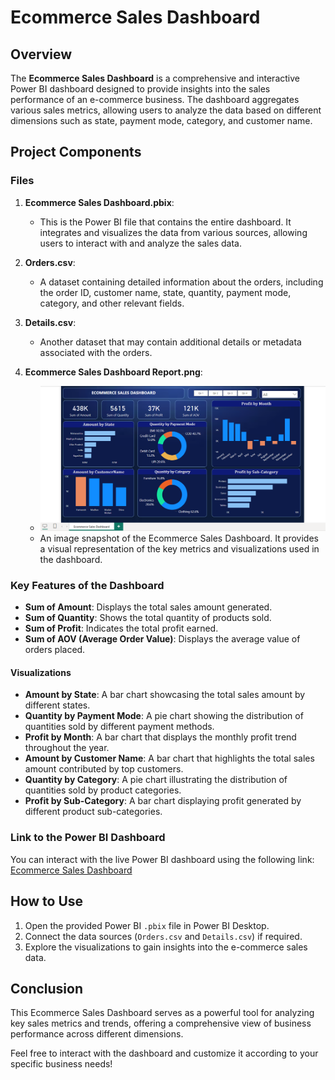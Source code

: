 # Ecommerce Sales Dashboard

## Overview

The **Ecommerce Sales Dashboard** is a comprehensive and interactive Power BI dashboard designed to provide insights into the sales performance of an e-commerce business. The dashboard aggregates various sales metrics, allowing users to analyze the data based on different dimensions such as state, payment mode, category, and customer name.

## Project Components

### Files
1. **Ecommerce Sales Dashboard.pbix**: 
   - This is the Power BI file that contains the entire dashboard. It integrates and visualizes the data from various sources, allowing users to interact with and analyze the sales data.
  
2. **Orders.csv**: 
   - A dataset containing detailed information about the orders, including the order ID, customer name, state, quantity, payment mode, category, and other relevant fields.

3. **Details.csv**:
   - Another dataset that may contain additional details or metadata associated with the orders.

4. **Ecommerce Sales Dashboard Report.png**:
   - ![Ecommerce Sales Dashboard Report.png](https://github.com/Priyanshu9528/Ecommerce_Sales_Dashboard/blob/main/Ecommerce%20Sales%20Dashboard%20Report.png)
   - An image snapshot of the Ecommerce Sales Dashboard. It provides a visual representation of the key metrics and visualizations used in the dashboard.

### Key Features of the Dashboard

- **Sum of Amount**: Displays the total sales amount generated.
- **Sum of Quantity**: Shows the total quantity of products sold.
- **Sum of Profit**: Indicates the total profit earned.
- **Sum of AOV (Average Order Value)**: Displays the average value of orders placed.

#### Visualizations
- **Amount by State**: A bar chart showcasing the total sales amount by different states.
- **Quantity by Payment Mode**: A pie chart showing the distribution of quantities sold by different payment methods.
- **Profit by Month**: A bar chart that displays the monthly profit trend throughout the year.
- **Amount by Customer Name**: A bar chart that highlights the total sales amount contributed by top customers.
- **Quantity by Category**: A pie chart illustrating the distribution of quantities sold by product categories.
- **Profit by Sub-Category**: A bar chart displaying profit generated by different product sub-categories.

### Link to the Power BI Dashboard
You can interact with the live Power BI dashboard using the following link: [Ecommerce Sales Dashboard](https://app.powerbi.com/groups/me/reports/01fec9d4-7106-4b7d-b160-d9d38e047b8e/c37d82180af81294e76e?experience=power-bi)

## How to Use
1. Open the provided Power BI `.pbix` file in Power BI Desktop.
2. Connect the data sources (`Orders.csv` and `Details.csv`) if required.
3. Explore the visualizations to gain insights into the e-commerce sales data.

## Conclusion
This Ecommerce Sales Dashboard serves as a powerful tool for analyzing key sales metrics and trends, offering a comprehensive view of business performance across different dimensions. 

Feel free to interact with the dashboard and customize it according to your specific business needs!
